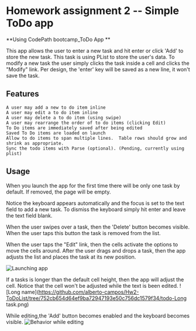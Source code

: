 Homework assignment 2 -- Simple ToDo app
====================================

**Using CodePath bootcamp_ToDo App **

This app allows the user to enter a new task and hit enter or click 'Add' to store the new task. This task is using PList to store the user's data. To modify a new task the user simply clicks the task inside a cell and clicks the "Modify" link. Per design, the 'enter' key will be saved as a new line, it won't save the task.

## Features
    A user may add a new to do item inline
    A user may edit a to do item inline
    A user may delete a to do item (using swipe)
    A user may rearrange the order of to do items (clicking Edit)
    To Do items are immediately saved after being edited
    Saved To Do items are loaded on launch
    Allow to do items to span multiple lines.  Table rows should grow and shrink as appropriate.
    Sync the todo items with Parse (optional). (Pending, currently using plist)

## Usage

When you launch the app for the first time there will be only one task by default. If removed, the page will be empty.

Notice the keyboard appears automatically and the focus is set to the text field to add a new task. To dismiss the keyboard simply hit enter and leave the text field blank.

When the user swipes over a task, then the 'Delete' button becomes visible. When the user taps this button the task is removed from the list.

When the user taps the "Edit" link, then the cells activate the options to move the cells around. After the user drags and drops a task, then the app adjusts the list and places the task at its new position.

![Launching app](https://github.com/alberto-campos/Hw2-ToDoList/tree/752cb654d64ef9ba72947193e50c756dc1579f34/todo-startWithKeyboardEnabled.png)

If a tasks is longer than the default cell height, then the app will adjust the cell. Notice that the cell won't be adjusted while the text is been edited.
![Long name](https://github.com/alberto-campos/Hw2-ToDoList/tree/752cb654d64ef9ba72947193e50c756dc1579f34/todo-Long task.png)

While editing,the 'Add' button becomes enabled and the keyboard becomes visible.
![Behavior while editing](https://github.com/alberto-campos/Hw2-ToDoList/tree/752cb654d64ef9ba72947193e50c756dc1579f34/todo-Editing.png)
